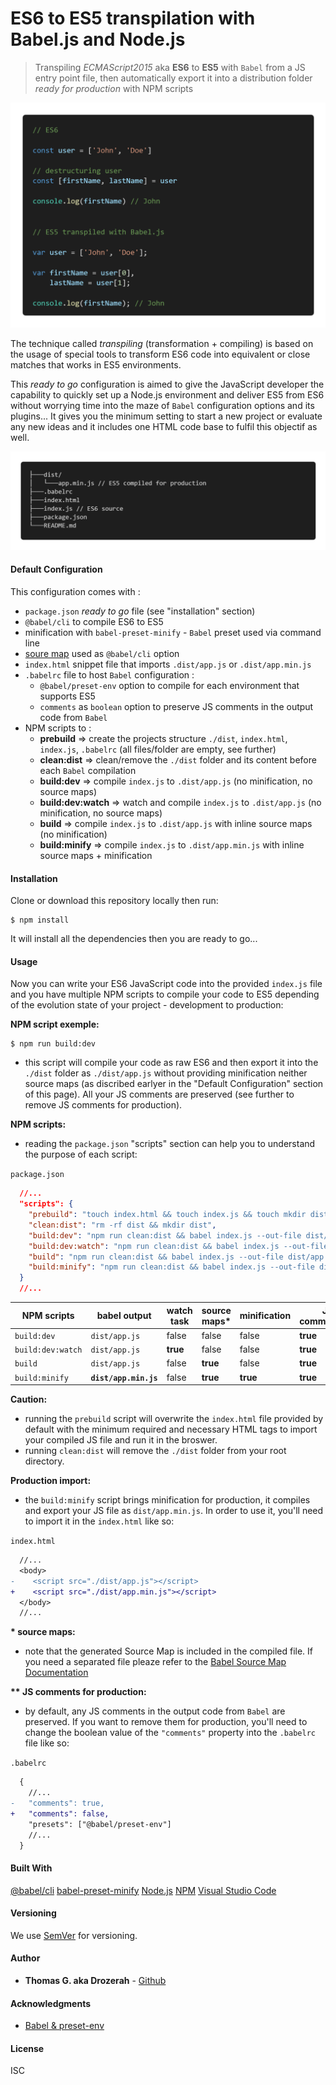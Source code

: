# ES6 to ES5 transpilation with Babel.js and Node.js
> Transpiling _ECMAScript2015_ aka __ES6__ to __ES5__ with `Babel` from a JS entry point file, then automatically export it into a distribution folder _ready for production_ with NPM scripts

![img](https://raw.githubusercontent.com/Drozerah/MyGitHubStorage/master/img/babel-transpilation/readme-header.png)


The technique called _transpiling_ (transformation + compiling) is based on the usage of special tools to transform ES6 code into equivalent or close matches that works in ES5 environments.

This _ready to go_ configuration is aimed to give the JavaScript developer the capability to quickly set up a Node.js environment and deliver ES5 from ES6 without worrying time into the maze of `Babel` configuration options and its plugins... It gives you the minimum setting to start a new project or evaluate any new ideas and it includes one HTML code base to fulfil this objectif as well.

![img](https://raw.githubusercontent.com/Drozerah/MyGitHubStorage/master/img/babel-transpilation/readme-tree-structure.png)


#### Default Configuration

This configuration comes with :

- `package.json` _ready to go_ file (see "installation" section)
- `@babel/cli` to compile ES6 to ES5
- minification with `babel-preset-minify` - `Babel` preset used via command line
- [soure map](https://babeljs.io/docs/en/options#source-map-options) used as `@babel/cli` option
- `index.html` snippet file that imports `.dist/app.js` or `.dist/app.min.js`
- `.babelrc` file to host `Babel` configuration :
  - `@babel/preset-env` option to compile for each environment that supports ES5
  - `comments` as `boolean` option to preserve JS comments in the output code from `Babel`
- NPM scripts to :
  - __prebuild__         => create the projects structure `./dist`, `index.html`, `index.js`, `.babelrc` (all files/folder are empty, see further)
  - __clean:dist__       => clean/remove the `./dist` folder and its content before each `Babel` compilation
  - __build:dev__        => compile `index.js` to `.dist/app.js` (no minification, no source maps)
  - __build:dev:watch__  => watch and compile `index.js` to `.dist/app.js` (no minification, no source maps)
  - __build__            => compile `index.js` to `.dist/app.js` with inline source maps (no minification)
  - __build:minify__     => compile `index.js` to `.dist/app.min.js` with inline source maps + minification

#### Installation

Clone or download this repository locally then run:

```shell
$ npm install
```
It will install all the dependencies then you are ready to go...

#### Usage

Now you can write your ES6 JavaScript code into the provided `index.js` file and you have multiple NPM scripts to compile your code to ES5 depending of the evolution state of your project - development to production:

__NPM script exemple:__
```shell
$ npm run build:dev
```

- this script will compile your code as raw ES6 and then export it into the `./dist` folder as `./dist/app.js` without providing minification neither source maps (as discribed earlyer in the "Default Configuration" section of this page). All your JS comments are preserved (see further to remove JS comments for production).

__NPM scripts:__ 

- reading the `package.json` "scripts" section can help you to understand the purpose of each script:

`package.json`
```json
  //...
  "scripts": {
    "prebuild": "touch index.html && touch index.js && touch mkdir dist",
    "clean:dist": "rm -rf dist && mkdir dist",
    "build:dev": "npm run clean:dist && babel index.js --out-file dist/app.js",
    "build:dev:watch": "npm run clean:dist && babel index.js --out-file dist/app.js --watch",
    "build": "npm run clean:dist && babel index.js --out-file dist/app.js --source-maps inline",
    "build:minify": "npm run clean:dist && babel index.js --out-file dist/app.min.js --source-maps inline --presets minify"
  }
  //...
```

NPM scripts | babel output | watch task | source maps* | minification | JS comments** |
------------ | ------------- | ------------- | ------------- | ------------- | ------------- |
`build:dev` | `dist/app.js`| false | false | false | __true__ |
`build:dev:watch` | `dist/app.js`| __true__ | false | false | __true__ |
`build `| `dist/app.js`| false | __true__ | false | __true__ |
`build:minify` | __`dist/app.min.js`__| false | __true__ | __true__ | __true__ |


__Caution:__ 
  - running the `prebuild` script will overwrite the `index.html` file provided by default with the minimum required and necessary HTML tags to import your compiled JS file and run it in the broswer.
  - running `clean:dist` will remove the `./dist` folder from your root directory.

__Production import:__
  - the `build:minify` script brings minification for production, it compiles and export your JS file as `dist/app.min.js`. In order to use it, you'll need to import it in the `index.html` like so:

`index.html`
```diff
  //...
  <body>
-    <script src="./dist/app.js"></script>
+    <script src="./dist/app.min.js"></script>
  </body>
  //...
```
__* source maps:__
  - note that the generated Source Map is included in the compiled file. If you need a separated file pleaze refer to the [Babel Source Map Documentation](https://babeljs.io/docs/en/options#source-map-options)

__** JS comments for production:__
  - by default, any JS comments in the output code from `Babel` are preserved. If you want to remove them for production, you'll need to change the boolean value of the ``"comments"`` property into the `.babelrc` file like so:

`.babelrc`
```diff
  {
    //...
-   "comments": true,
+   "comments": false,
    "presets": ["@babel/preset-env"]
    //...
  }
```

#### Built With

[@babel/cli](https://babeljs.io/docs/en/babel-cli)
[babel-preset-minify](https://github.com/babel/minify/tree/master/packages/babel-preset-minify)
[Node.js](https://nodejs.org/en/)
[NPM](https://www.npmjs.com/)
[Visual Studio Code](https://code.visualstudio.com/)

#### Versioning

We use [SemVer](http://semver.org/) for versioning.

#### Author

* **Thomas G. aka Drozerah** - [Github](https://github.com/Drozerah)

#### Acknowledgments

- [Babel & preset-env](https://codeburst.io/babel-preset-env-cbc0bbf06b8f)

#### License

ISC
